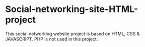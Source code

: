 # Social-networking-site-HTML-project
This social networking website project is based on HTML, CSS &amp; JAVASCRIPT. PHP is not used in this project.
